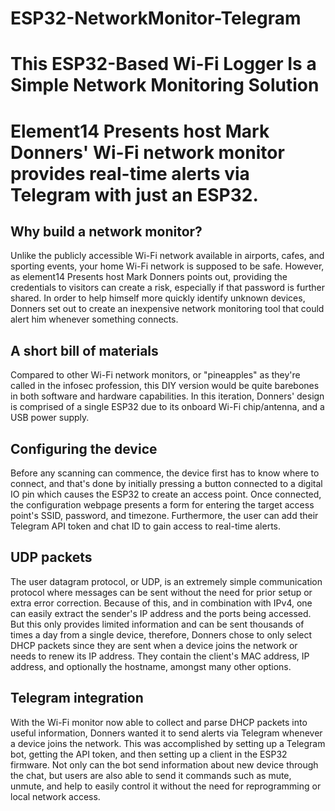 # ESP32-NetworkMonitor-Telegram

# This ESP32-Based Wi-Fi Logger Is a Simple Network Monitoring Solution

# Element14 Presents host Mark Donners' Wi-Fi network monitor provides real-time alerts via Telegram with just an ESP32.

## Why build a network monitor?
Unlike the publicly accessible Wi-Fi network available in airports, cafes, and sporting events, your home Wi-Fi network is supposed to be safe. 
However, as element14 Presents host Mark Donners points out, providing the credentials to visitors can create a risk, 
especially if that password is further shared. In order to help himself more quickly identify unknown devices,
Donners set out to create an inexpensive network monitoring tool that could alert him whenever something connects.

## A short bill of materials
Compared to other Wi-Fi network monitors, or "pineapples" as they're called in the infosec profession, 
this DIY version would be quite barebones in both software and hardware capabilities.
In this iteration, Donners' design is comprised of a single ESP32 due to its onboard Wi-Fi chip/antenna, and a USB power supply.

## Configuring the device
Before any scanning can commence, the device first has to know where to connect, 
and that's done by initially pressing a button connected to a digital IO pin which causes the ESP32 to create an access point.
Once connected, the configuration webpage presents a form for entering the target access point's SSID, password, and timezone. 
Furthermore, the user can add their Telegram API token and chat ID to gain access to real-time alerts.

## UDP packets
The user datagram protocol, or UDP, is an extremely simple communication protocol where messages can be sent without the need for prior setup or extra error correction. 
Because of this, and in combination with IPv4, one can easily extract the sender's IP address and the ports being accessed.
But this only provides limited information and can be sent thousands of times a day from a single device, therefore,
Donners chose to only select DHCP packets since they are sent when a device joins the network or needs to renew its IP address.
They contain the client's MAC address, IP address, and optionally the hostname, amongst many other options.

## Telegram integration
With the Wi-Fi monitor now able to collect and parse DHCP packets into useful information, 
Donners wanted it to send alerts via Telegram whenever a device joins the network. This was accomplished by setting up a Telegram bot, 
getting the API token, and then setting up a client in the ESP32 firmware. Not only can the bot send information about new device through the chat, 
but users are also able to send it commands such as mute, unmute, and help to easily control it without the need for reprogramming or local network access.


